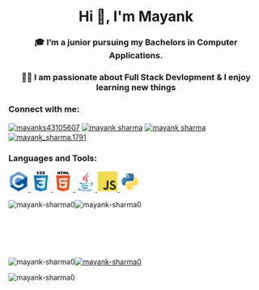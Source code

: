 <h1 align="center">Hi 👋, I'm Mayank</h1>
<h3 align="center">🎓 I’m a junior pursuing my Bachelors in Computer Applications.</h3>
<h3 align="center">👨‍💻 I am passionate about Full Stack Devlopment & I enjoy learning new things</h3>

<h3 align="left">Connect with me:</h3>
<p align="left">
<a href="https://twitter.com/mayanks43105607" target="blank"><img align="center" src="https://raw.githubusercontent.com/rahuldkjain/github-profile-readme-generator/master/src/images/icons/Social/twitter.svg" alt="mayanks43105607" height="30" width="40" /></a>
<a href="https://linkedin.com/in/mayank sharma" target="blank"><img align="center" src="https://raw.githubusercontent.com/rahuldkjain/github-profile-readme-generator/master/src/images/icons/Social/linked-in-alt.svg" alt="mayank sharma" height="30" width="40" /></a>
<a href="https://fb.com/mayank sharma" target="blank"><img align="center" src="https://raw.githubusercontent.com/rahuldkjain/github-profile-readme-generator/master/src/images/icons/Social/facebook.svg" alt="mayank sharma" height="30" width="40" /></a>
<a href="https://instagram.com/mayank_sharma.1791" target="blank"><img align="center" src="https://raw.githubusercontent.com/rahuldkjain/github-profile-readme-generator/master/src/images/icons/Social/instagram.svg" alt="mayank_sharma.1791" height="30" width="40" /></a>
</p>

<h3 align="left">Languages and Tools:</h3>
<p align="left"> <a href="https://www.cprogramming.com/" target="_blank"> <img src="https://raw.githubusercontent.com/devicons/devicon/master/icons/c/c-original.svg" alt="c" width="40" height="40"/> </a> <a href="https://www.w3schools.com/css/" target="_blank"> <img src="https://raw.githubusercontent.com/devicons/devicon/master/icons/css3/css3-original-wordmark.svg" alt="css3" width="40" height="40"/> </a> <a href="https://www.w3.org/html/" target="_blank"> <img src="https://raw.githubusercontent.com/devicons/devicon/master/icons/html5/html5-original-wordmark.svg" alt="html5" width="40" height="40"/> </a> <a href="https://www.java.com" target="_blank"> <img src="https://raw.githubusercontent.com/devicons/devicon/master/icons/java/java-original.svg" alt="java" width="40" height="40"/> </a> <a href="https://developer.mozilla.org/en-US/docs/Web/JavaScript" target="_blank"> <img src="https://raw.githubusercontent.com/devicons/devicon/master/icons/javascript/javascript-original.svg" alt="javascript" width="40" height="40"/> </a> <a href="https://www.python.org" target="_blank"> <img src="https://raw.githubusercontent.com/devicons/devicon/master/icons/python/python-original.svg" alt="python" width="40" height="40"/> </a> </p>

<p><img align="left" src="https://github-readme-stats.vercel.app/api/top-langs?username=mayank-sharma0&show_icons=true&locale=en&layout=compact" alt="mayank-sharma0" /></p>

<p>&nbsp;<img align="left" src="https://github-readme-stats.vercel.app/api?username=mayank-sharma0&show_icons=true&locale=en" alt="mayank-sharma0" /></p><br><br><br><br>

<p><img align="left" src="https://github-readme-streak-stats.herokuapp.com/?user=mayank-sharma0&" alt="mayank-sharma0" /></p>

<p align="left"> <a href="https://github.com/ryo-ma/github-profile-trophy"><img src="https://github-profile-trophy.vercel.app/?username=mayank-sharma0" alt="mayank-sharma0" /></a> </p>

<p align="left"> <img src="https://komarev.com/ghpvc/?username=mayank-sharma0&label=Profile%20views&color=0e75b6&style=flat" alt="mayank-sharma0" /> </p>
